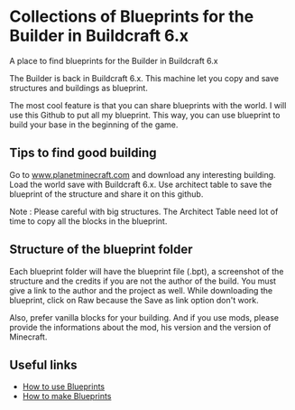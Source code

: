 Collections of Blueprints for the Builder in Buildcraft 6.x
============================

A place to find blueprints for the Builder in Buildcraft 6.x

The Builder is back in Buildcraft 6.x. This machine let you copy and save structures and buildings as blueprint. 

The most cool feature is that you can share blueprints with the world. I will use this Github to put all my blueprint. 
This way, you can use blueprint to build your base in the beginning of the game.

Tips to find good building
--------------------------

Go to www.planetminecraft.com and download any interesting building. Load the world save with Buildcraft 6.x. 
Use architect table to save the blueprint of the structure and share it on this github.

Note : Please careful with big structures. The Architect Table need lot of time to copy all the blocks in the blueprint.

Structure of the blueprint folder
----------------

Each blueprint folder will have the blueprint file (.bpt), a screenshot of the structure and the credits if you are not the author of the build. You must give a link to the author and the project as well. While downloading the blueprint, click on Raw because the Save as link option don't work.

Also, prefer vanilla blocks for your building. And if you use mods, please provide the informations about the mod, his version and the version of Minecraft.

Useful links
------------

* [How to use Blueprints](https://github.com/HoussenMoshine/builder-blueprint-buildcraft/blob/master/How%20to%20use%20a%20Blueprint.md)
* [How to make Blueprints](https://github.com/HoussenMoshine/builder-blueprint-buildcraft/blob/master/How%20to%20make%20Blueprints.md)


